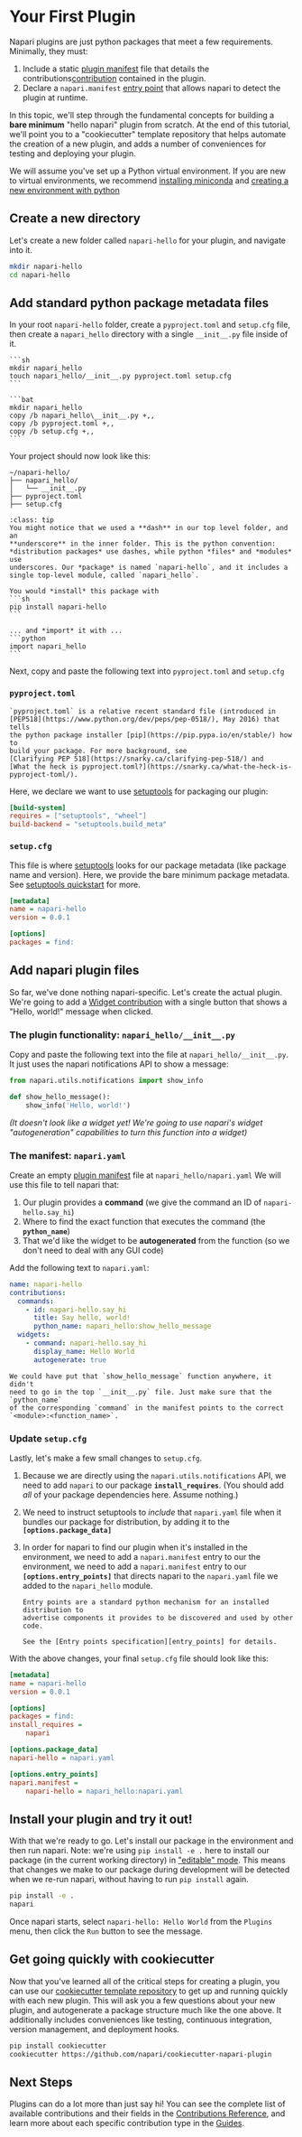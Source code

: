 # Your First Plugin

Napari plugins are just python packages that meet a few requirements.
Minimally, they must:

1. Include a static [plugin manifest](./manifest) file that details the
   contributions[contribution](./contributions) contained in the plugin.
2. Declare a `napari.manifest` [entry point][entry_points] that allows
   napari to detect the plugin at runtime.

In this topic, we'll step through the fundamental concepts for building a
**bare minimum** "hello napari" plugin from scratch. At the end of this
tutorial, we'll point you to a "cookiecutter" template repository that
helps automate the creation of a new plugin, and adds a number of
conveniences for testing and deploying your plugin.

We will assume you've set up a Python virtual environment.  If you are
new to virtual environments, we recommend [installing miniconda][miniconda]
and [creating a new environment with python][python_env]


## Create a new directory

Let's create a new folder called `napari-hello` for your plugin,
and navigate into it.

```sh
mkdir napari-hello
cd napari-hello
```

## Add standard python package metadata files

In your root `napari-hello` folder, create a `pyproject.toml` and `setup.cfg` file,
then create a `napari_hello` directory with a single `__init__.py` file inside of it.

````{tabbed} macOS / Linux
```sh
mkdir napari_hello
touch napari_hello/__init__.py pyproject.toml setup.cfg
```
````

````{tabbed} Windows
```bat
mkdir napari_hello
copy /b napari_hello\__init__.py +,,
copy /b pyproject.toml +,,
copy /b setup.cfg +,,
```
````

Your project should now look like this:

```
~/napari-hello/
├── napari_hello/
│   └── __init__.py
├── pyproject.toml
├── setup.cfg
```

````{admonition} **napari-hello** vs **napari_hello**
:class: tip
You might notice that we used a **dash** in our top level folder, and an
**underscore** in the inner folder. This is the python convention:
*distribution packages* use dashes, while python *files* and *modules* use
underscores. Our *package* is named `napari-hello`, and it includes a
single top-level module, called `napari_hello`.

You would *install* this package with
```sh
pip install napari-hello
```

... and *import* it with ...
```python
import napari_hello
```
````

Next, copy and paste the following text into `pyproject.toml` and `setup.cfg`

### `pyproject.toml`

```{note}
`pyproject.toml` is a relative recent standard file (introduced in
[PEP518](https://www.python.org/dev/peps/pep-0518/), May 2016) that tells
the python package installer [pip](https://pip.pypa.io/en/stable/) how to
build your package. For more background, see
[Clarifying PEP 518](https://snarky.ca/clarifying-pep-518/) and
[What the heck is pyproject.toml?](https://snarky.ca/what-the-heck-is-pyproject-toml/).
```

Here, we declare we want to use [setuptools](https://setuptools.pypa.io/en/latest/)
for packaging our plugin:

```toml
[build-system]
requires = ["setuptools", "wheel"]
build-backend = "setuptools.build_meta"
```

### `setup.cfg`

This file is where [setuptools](https://setuptools.pypa.io/en/latest/)
looks for our package metadata (like package name and version). Here, we
provide the bare minimum package metadata. See
[setuptools quickstart](https://setuptools.pypa.io/en/latest/userguide/quickstart.html)
for more.

```ini
[metadata]
name = napari-hello
version = 0.0.1

[options]
packages = find:
```

## Add napari plugin files

So far, we've done nothing napari-specific.  Let's create the actual plugin.
We're going to add a [Widget contribution](./contributions.html#contributions-widgets)
with a single button that shows a "Hello, world!" message when clicked.

### The plugin functionality: `napari_hello/__init__.py`

Copy and paste the following text into the file at `napari_hello/__init__.py`.
It just uses the napari notifications API to show a message:

```python
from napari.utils.notifications import show_info

def show_hello_message():
    show_info('Hello, world!')
```

*(It doesn't look like a widget yet! We're going to use napari's widget
"autogeneration" capabilities to turn this function into a widget)*


### The manifest: `napari.yaml`

Create an empty [plugin manifest](./manifest) file at `napari_hello/napari.yaml`
We will use this file to tell napari that:

1. Our plugin provides a **command** (we give the command an ID of `napari-hello.say_hi`)
2. Where to find the exact function that executes the command (the **`python_name`**)
3. That we'd like the widget to be **autogenerated** from the function
   (so we don't need to deal with any GUI code)

Add the following text to `napari.yaml`:

```yaml
name: napari-hello
contributions:
  commands:
    - id: napari-hello.say_hi
      title: Say hello, world!
      python_name: napari_hello:show_hello_message
  widgets:
    - command: napari-hello.say_hi
      display_name: Hello World
      autogenerate: true
```

```{tip}
We could have put that `show_hello_message` function anywhere, it didn't
need to go in the top `__init__.py` file. Just make sure that the `python_name`
of the corresponding `command` in the manifest points to the correct
`<module>:<function_name>`.
```

### Update `setup.cfg`

Lastly, let's make a few small changes to `setup.cfg`.

1. Because we are directly using the `napari.utils.notifications` API, we
   need to add `napari` to our package **`install_requires`**. (You should
   add *all* of your package dependencies here.  Assume nothing.)

2. We need to instruct setuptools to *include* that `napari.yaml` file
   when it bundles our package for distribution, by adding it to the
   **`[options.package_data]`**

3. In order for napari to find our plugin when it's installed in
   the environment, we need to add a `napari.manifest` entry to our
   the environment, we need to add a `napari.manifest` entry to our
   **`[options.entry_points]`** that directs napari to the `napari.yaml`
   file we added to the `napari_hello` module.

    ```{tip}
    Entry points are a standard python mechanism for an installed distribution to
    advertise components it provides to be discovered and used by other code.

    See the [Entry points specification][entry_points] for details.
    ```

With the above changes, your final `setup.cfg` file should look like this:

```ini
[metadata]
name = napari-hello
version = 0.0.1

[options]
packages = find:
install_requires =
    napari

[options.package_data]
napari-hello = napari.yaml

[options.entry_points]
napari.manifest =
    napari-hello = napari_hello:napari.yaml
```

## Install your plugin and try it out!

With that we're ready to go.  Let's install our package in the environment
and then run napari.  Note: we're using `pip install -e .` here to install our
package (in the current working directory) in
["editable" mode][editable_mode].
This means that changes we make to our package during development will be
detected when we re-run napari, without having to run `pip install` again.


```sh
pip install -e .
napari
```

Once napari starts, select `napari-hello: Hello World` from the
`Plugins` menu, then click the `Run` button to see the message.

## Get going quickly with cookiecutter

Now that you've learned all of the critical steps for creating a plugin,
you can use our [cookiecutter template repository][cookiecutter]
to get up and running quickly with each new plugin.
This will ask you a few questions about your new plugin, and
autogenerate a package structure much like the one above. It additionally
includes conveniences like testing, continuous integration, version
management, and deployment hooks.

```sh
pip install cookiecutter
cookiecutter https://github.com/napari/cookiecutter-napari-plugin
```

## Next Steps

Plugins can do a lot more than just say hi!  You can see the complete list
of available contributions and their fields in the
[Contributions Reference](./contributions), and learn more about each
specific contribution type in the [Guides](./guides).

[miniconda]: https://docs.conda.io/projects/conda/en/latest/user-guide/install/download.html
[python_env]: https://docs.conda.io/projects/conda/en/latest/user-guide/getting-started.html#managing-python
[editable_mode]: https://pip.pypa.io/en/stable/cli/pip_install/#editable-installs
[cookiecutter]: https://github.com/napari/cookiecutter-napari-plugin
[entry_points]: https://packaging.python.org/en/latest/specifications/entry-points/
